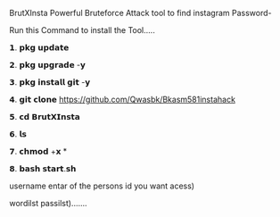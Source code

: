 BrutXInsta Powerful Bruteforce Attack tool to find instagram Password-

Run this Command to install the Tool.....
 
𝟭. 𝗽𝗸𝗴 𝘂𝗽𝗱𝗮𝘁𝗲 

𝟮. 𝗽𝗸𝗴 𝘂𝗽𝗴𝗿𝗮𝗱𝗲 -𝘆 

𝟯. 𝗽𝗸𝗴 𝗶𝗻𝘀𝘁𝗮𝗹𝗹 𝗴𝗶𝘁 -𝘆 

𝟰. 𝗴𝗶𝘁 𝗰𝗹𝗼𝗻𝗲 https://github.com/Qwasbk/Bkasm581instahack

𝟱. 𝗰𝗱 𝗕𝗿𝘂𝘁𝗫𝗜𝗻𝘀𝘁𝗮

𝟲. 𝗹𝘀

𝟳. 𝗰𝗵𝗺𝗼𝗱 +𝘅 *

𝟴. 𝗯𝗮𝘀𝗵 𝘀𝘁𝗮𝗿𝘁.𝘀𝗵

username entar of the persons id you want acess)

wordilst passilst).......

